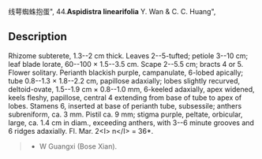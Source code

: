 线萼蜘蛛抱蛋",
44.**Aspidistra linearifolia** Y. Wan & C. C. Huang",

## Description
Rhizome subterete, 1.3--2 cm thick. Leaves 2--5-tufted; petiole 3--10 cm; leaf blade lorate, 60--100 × 1.5--3.5 cm. Scape 2--5.5 cm; bracts 4 or 5. Flower solitary. Perianth blackish purple, campanulate, 6-lobed apically; tube 0.8--1.3 × 1.8--2.2 cm, papillose adaxially; lobes slightly recurved, deltoid-ovate, 1.5--1.9 cm × 0.8--1.0 mm, 6-keeled adaxially, apex widened, keels fleshy, papillose, central 4 extending from base of tube to apex of lobes. Stamens 6, inserted at base of perianth tube, subsessile; anthers subreniform, ca. 3 mm. Pistil ca. 9 mm; stigma purple, peltate, orbicular, large, ca. 1.4 cm in diam., exceeding anthers, with 3--6 minute grooves and 6 ridges adaxially. Fl. Mar. 2&lt;I&gt; n&lt;/I&gt; = 36*.

> * W Guangxi (Bose Xian).
